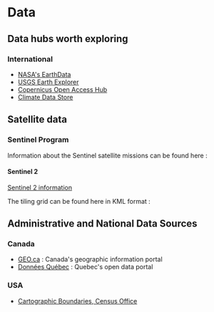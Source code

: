 # Data

## Data hubs worth exploring

### International

* [NASA's EarthData](https://www.earthdata.nasa.gov/)
* [USGS Earth Explorer](https://earthexplorer.usgs.gov/)
* [Copernicus Open Access Hub](https://scihub.copernicus.eu/)
* [Climate Data Store](https://cds.climate.copernicus.eu/cdsapp#!/home)

## Satellite data

### Sentinel Program

Information about the Sentinel satellite missions can be found here : [](https://sentiwiki.copernicus.eu/web/sentiwiki)

#### Sentinel 2

[Sentinel 2 information](https://sentiwiki.copernicus.eu/web/sentinel-2)

The tiling grid can be found here in KML format : [](https://sentiwiki.copernicus.eu/web/s2-products)

## Administrative and National Data Sources

### Canada

* [GEO.ca](https://geo.ca/) : Canada's geographic information portal
* [Données Québec](https://www.donneesquebec.ca/) : Quebec's open data portal

### USA

* [Cartographic Boundaries, Census Office](https://www.census.gov/geographies/mapping-files/time-series/geo/carto-boundary-file.html)
